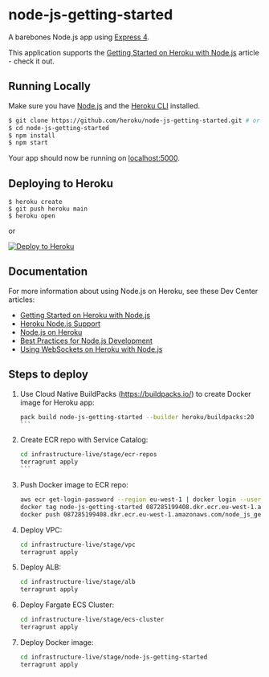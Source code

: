 # node-js-getting-started

A barebones Node.js app using [Express 4](http://expressjs.com/).

This application supports the [Getting Started on Heroku with Node.js](https://devcenter.heroku.com/articles/getting-started-with-nodejs) article - check it out.

## Running Locally

Make sure you have [Node.js](http://nodejs.org/) and the [Heroku CLI](https://cli.heroku.com/) installed.

```sh
$ git clone https://github.com/heroku/node-js-getting-started.git # or clone your own fork
$ cd node-js-getting-started
$ npm install
$ npm start
```

Your app should now be running on [localhost:5000](http://localhost:5000/).

## Deploying to Heroku

```
$ heroku create
$ git push heroku main
$ heroku open
```
or

[![Deploy to Heroku](https://www.herokucdn.com/deploy/button.png)](https://heroku.com/deploy)

## Documentation

For more information about using Node.js on Heroku, see these Dev Center articles:

- [Getting Started on Heroku with Node.js](https://devcenter.heroku.com/articles/getting-started-with-nodejs)
- [Heroku Node.js Support](https://devcenter.heroku.com/articles/nodejs-support)
- [Node.js on Heroku](https://devcenter.heroku.com/categories/nodejs)
- [Best Practices for Node.js Development](https://devcenter.heroku.com/articles/node-best-practices)
- [Using WebSockets on Heroku with Node.js](https://devcenter.heroku.com/articles/node-websockets)


## Steps to deploy

1. Use Cloud Native BuildPacks (https://buildpacks.io/) to create Docker image for Heroku app: 

    ````bash
    pack build node-js-getting-started --builder heroku/buildpacks:20
    ```

1. Create ECR repo with Service Catalog:

    ````bash
    cd infrastructure-live/stage/ecr-repos
    terragrunt apply
    ```

1. Push Docker image to ECR repo:

    ```bash
    aws ecr get-login-password --region eu-west-1 | docker login --username AWS --password-stdin 087285199408.dkr.ecr.eu-west-1.amazonaws.com/node_js_getting_started
    docker tag node-js-getting-started 087285199408.dkr.ecr.eu-west-1.amazonaws.com/node_js_getting_started:v1
    docker push 087285199408.dkr.ecr.eu-west-1.amazonaws.com/node_js_getting_started:v1
    ```

1. Deploy VPC:

    ```bash
    cd infrastructure-live/stage/vpc
    terragrunt apply
    ```

1. Deploy ALB:

    ```bash
    cd infrastructure-live/stage/alb
    terragrunt apply
    ```

1. Deploy Fargate ECS Cluster:

    ```bash
    cd infrastructure-live/stage/ecs-cluster
    terragrunt apply
    ```

1. Deploy Docker image:

    ```bash
    cd infrastructure-live/stage/node-js-getting-started
    terragrunt apply
    ```




